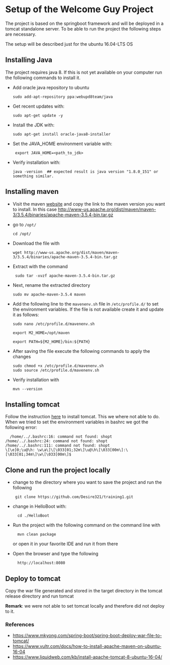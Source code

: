 # Setup of the Welcome Guy Project

The project is based on the springboot framework and will be deployed in a tomcat standalone server.
To be able to run the project the following steps are necessary.

The setup will be described just for the ubuntu 16.04-LTS OS

## Installing Java

The project requires java 8. If this is not yet available on your computer run the following commands to install it.

  - Add oracle java repository to ubuntu
  
        sudo add-apt-repository ppa:webupd8team/java
        
  - Get recent updates with:
  
        sudo apt-get update -y
        
  - Install the JDK with: 
    
        sudo apt-get install oracle-java8-installer
        
  - Set the JAVA_HOME environment variable with:
  
         export JAVA_HOME=<path_to_jdk>
   
  - Verify installation with:
        
        java -version  ## expected result is java version "1.8.0_151" or something similar.

## Installing maven
  
  - Visit the maven [website](https://maven.apache.org/download.cgi) and copy the link to the maven version you want to install. In this case http://www-us.apache.org/dist/maven/maven-3/3.5.4/binaries/apache-maven-3.5.4-bin.tar.gz
  
  - go to `/opt/`
  
        cd /opt/
  - Download the file with 
  
        wget http://www-us.apache.org/dist/maven/maven-3/3.5.4/binaries/apache-maven-3.5.4-bin.tar.gz
        
  - Extract with the command 
  
         sudo tar -xvzf apache-maven-3.5.4-bin.tar.gz
         
  - Next, rename the extracted directory
  
        sudo mv apache-maven-3.5.4 maven
        
  - Add the following line to the `mavenenv.sh` file in `/etc/profile.d/` to set the environment variables. If the file is not available create it and update it as follows:
  
        sudo nano /etc/profile.d/mavenenv.sh
        
        export M2_HOME=/opt/maven
        
        export PATH=${M2_HOME}/bin:${PATH}
  
  - After saving the file execute the following commands to apply the changes
  
        sudo chmod +x /etc/profile.d/mavenenv.sh
        sudo source /etc/profile.d/mavenenv.sh
  - Verify installation with
  
        mvn --version  


## Installing tomcat

Follow the instruction [here](https://www.liquidweb.com/kb/install-apache-tomcat-8-ubuntu-16-04/) to install tomcat. This we where not able to do. When we tried to set the environment variables in bashrc we got the following error: 
      
      /home/../.bashrc:16: command not found: shopt
    /home/../.bashrc:24: command not found: shopt
    /home/../.bashrc:111: command not found: shopt
    \[\e]0;\u@\h: \w\a\]\[\033[01;32m\]\u@\h\[\033[00m\]:\[\033[01;34m\]\w\[\033[00m\]$ 

## Clone and run the project locally 

-  change to the directory where you want to save the project and run the following

        git clone https://github.com/Desire321/training1.git

- change in HelloBoot with:

        cd ./HelloBoot
        
- Run the project with the following command on the command line with

        mvn clean package
        
  or open it in your favorite IDE and run it from there
  
- Open the browser and type the following

        http://localhost:8080
        
## Deploy to tomcat

Copy the war file generated and stored in the target directory in the tomcat release directory and run tomcat

**Remark**: we were not able to set tomcat locally and therefore did not deploy to it.




### References

- https://www.mkyong.com/spring-boot/spring-boot-deploy-war-file-to-tomcat/
- https://www.vultr.com/docs/how-to-install-apache-maven-on-ubuntu-16-04
- https://www.liquidweb.com/kb/install-apache-tomcat-8-ubuntu-16-04/ 
